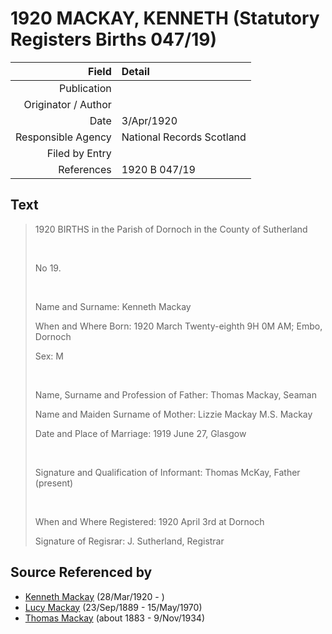 ﻿---
layout: page
permalink: /sources/s37222698
---

# 1920 MACKAY, KENNETH (Statutory Registers Births 047/19)

Field | Detail
---:|:---
Publication | 
Originator / Author | 
Date | 3/Apr/1920
Responsible Agency | National Records Scotland
Filed by Entry | 
References | 1920 B 047/19

## Text

> 1920 BIRTHS in the Parish of Dornoch in the County of Sutherland
>
> <br/>
>
> No 19.
>
> <br/>
>
> Name and Surname: Kenneth Mackay
>
> When and Where Born: 1920 March Twenty-eighth 9H 0M AM; Embo, Dornoch
>
> Sex: M
>
> <br/>
>
> Name, Surname and Profession of Father: Thomas Mackay, Seaman
>
> Name and Maiden Surname of Mother: Lizzie Mackay M.S. Mackay
>
> Date and Place of Marriage: 1919 June 27, Glasgow
>
> <br/>
>
> Signature and Qualification of Informant: Thomas McKay, Father (present)
>
> <br/>
>
> When and Where Registered: 1920 April 3rd at Dornoch
>
> Signature of Regisrar: J. Sutherland, Registrar
>

## Source Referenced by

* [Kenneth Mackay](../people/@52754046@-kenneth-mackay-b1920-3-28-d.md) (28/Mar/1920 - )
* [Lucy Mackay](../people/@16587624@-lucy-mackay-b1889-9-23-d1970-5-15.md) (23/Sep/1889 - 15/May/1970)
* [Thomas Mackay](../people/@5045152@-thomas-mackay-b1883-d1934-11-9.md) (about 1883 - 9/Nov/1934)
